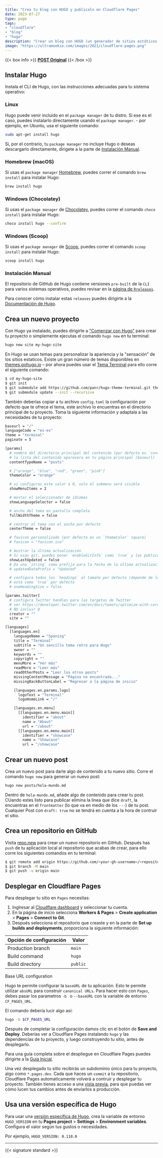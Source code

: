 ```yaml
---
title: "Crea tu blog con HUGO y publicalo en Cloudflare Pages"
date: 2023-07-27
type: page
tags: 
- "cloudflare"
- "blog"
- "hugo"
description: "Crear un blog con HUGO (un generador de sitios estáticos) y públicalo en Cloudflare Pages usando GitHub."
image: "https://ultramookie.com/images/2021/cloudflare-pages.png"
---
```


{{< box info >}}
[**POST Original**](https://developers.cloudflare.com/pages/framework-guides/deploy-a-hugo-site/)
{{< /box >}}

## Instalar Hugo

Instala el CLI de Hugo, con las instrucciones adecuadas para tu sistema operativo:

### Linux

Hugo puede venir incluido en el `package manager` de tu distro. Si ese es el caso, puedes instalarlo directamente usando el `package manager`. - por ejemplo, en Ubuntu, usa el siguiente comando:

```bash
sudo apt-get install hugo
```

Si, por el contrario, tu `package manager` no incluye Hugo o deseas descargarlo directamente, dirigete a la parte de [Instalación Manual](#instalación-manual).

### Homebrew (macOS)

Si usas el `package manager` [Homebrew](https://brew.sh/), puedes correr el comando `brew install` para instalar Hugo:

```bash
brew install hugo
```

### Windows (Chocolatey)

Si usas el `package manager` de [Chocolatey](https://chocolatey.org/), puedes correr el comando `choco install` para instalar Hugo:

```bash
choco install hugo --confirm
```

### Windows (Scoop)


Si usas el `package manager` de [Scoop](https://scoop.sh/), puedes correr el comando `scoop install` para instalar Hugo:

```bash
scoop install hugo
```

### Instalación Manual

El repositorio de GitHub de Hugo contiene versiones `pre-built` de la `CLI` para varios sistemas operativos, puedes revisar en la [página de `Rreleases`](https://github.com/gohugoio/hugo/releases).

Para conocer cómo instalar estas `releases` puedes dirigirte a la [Documentación de Hugo](https://gohugo.io/getting-started/installing/).

## Crea un nuevo proyecto

Con Hugo ya instalado, puedes dirigirte a ["Comenzar con Hugo"](https://gohugo.io/getting-started/quick-start/) para crear tu proyecto o simplemente ejecutas el comando `hugo new` en tu terminal:

```bash
hugo new site my-hugo-site
```

En Hugo se usan temas para personalizar la apariencia y la "sensación" de los sitios estaticos. Existe un gran número de temas disponibles en [themes.gohugo.io](https://themes.gohugo.io/) – por ahora puedes usar el [Tema Terminal](https://themes.gohugo.io/hugo-theme-terminal/) para ello corre el siguiente comando:

```bash
$ cd my-hugo-site
$ git init
$ git submodule add https://github.com/panr/hugo-theme-terminal.git themes/terminal
$ git submodule update --init --recursive
```

También deberías copiar a tu archivo `config.toml` la configuración por defecto que te ofrece el tema, este archivo lo encuentras en el directorio principal de tu proyecto. Toma la siguiente información y adaptala a las necesidades de tu proyecto:

```bash
baseurl = "/"
languageCode = "es-es"
theme = "terminal"
paginate = 5

[params]
  # nombre del directorio principal del contenido (por defecto es `content/posts`)
  # la lista del contenido aparecera en tu página principal (baseurl)
  contentTypeName = "posts"

  # ["orange", "blue", "red", "green", "pink"]
  themeColor = "orange"

  # si configuras este valor a 0, solo el submenu será visible
  showMenuItems = 2

  # mostar el seleccionador de idiomas
  showLanguageSelector = false

  # ancho del tema en pantalla completa
  fullWidthTheme = false

  # centrar el tema con el ancho por defecto
  centerTheme = false

  # favicon personalizado (por defecto es un `themeColor` square)
  # favicon = "favicon.ico"

  # mostrar la última actualización
  # Si usas git, puedes poner `enableGitInfo` como `true` y las publicaciones automaticamente obtienen la fecha de la última actualización 
  showLastUpdated = false
  # Da una `string` como prefijo para la fecha de la última actualización. Por defecto, luce así: 2020-xx-xx [Updated: 2020-xx-xx] :: Author
  # updatedDatePrefix = "Updated"

  # configura todos los `headings` al tamaño por defecto (depende de la configuración del navegador)
  # está como `true` por defecto
  # oneHeadingSize = false

[params.twitter]
  # configura Twitter handles para las targetas de Twitter
  # ver https://developer.twitter.com/en/docs/tweets/optimize-with-cards/guides/getting-started#card-and-content-attribution
  # NO incluir @
  creator = ""
  site = ""

[languages]
  [languages.en]
    languageName = "Spanisg"
    title = "Terminal"
    subtitle = "Un sencillo tema retro para Hugo"
    owner = ""
    keywords = ""
    copyright = ""
    menuMore = "Ver más"
    readMore = "Leer más"
    readOtherPosts = "Leer los otros posts"
    missingContentMessage = "Página no encontrada..."
    missingBackButtonLabel = "Regresar a la página de inicio"

    [languages.en.params.logo]
      logoText = "Terminal"
      logoHomeLink = "/"

    [languages.en.menu]
      [[languages.en.menu.main]]
        identifier = "about"
        name = "About"
        url = "/about"
      [[languages.en.menu.main]]
        identifier = "showcase"
        name = "Showcase"
        url = "/showcase"
```

## Crear un nuevo post

Crea un nuevo post para darle algo de contenido a tu nuevo sitio. Corre el comando `hugo new` para generar un nuevo post:

```bash
hugo new posts/hola-mundo.md
```

Dentro de `hola-mundo.md`, añade algo de contenido para crear tu post. CUando estes listo para publicar elimina la linea que dice `draft`, la encuentras en el `frontmatter` (lo que va en medio de los `---`) de tu post. Cualquier Post con `draft: true` no se tendrá en cuenta a la hora de contruir el sitio.

## Crea un repositorio en GitHub

Visita [repo.new](https://repo.new/) para crear un nuevo repositorio en GitHub. Después has `push` de tu aplicación local al repositorio que acabas de crear, para ello corre los siguientes comandos en tu terminal:

```bash
$ git remote add origin https://github.com/<your-gh-username>/<repository-name>
$ git branch -M main
$ git push -u origin main
```

## Desplegar en Cloudflare Pages

Para desplegar tu sitio en `Pages` necesitas:

1. Inglresar al [Cloudflare dashboard](https://dash.cloudflare.com/) y seleccionar tu cuenta.
2. En la página de inicio selecciona **Workers & Pages** > **Create application** > **Pages** > **Connect to Git**.
3. Después selecciona el repositorio que creaste y en la parte de **Set up builds and deployments**, proporciona la siguiente información:

Opción de configuración | Valor
---|---
Production branch | `main`
Build command | `hugo`
Build directory | `public`
Base URL configuration

Hugo te permite configurar la `baseURL` de tu aplicación. Esto te permite utilizar `absURL` para construir `canonical URLs`. Para hacer esto con `Pages`, debes pasar los parametros `-b ` o `--baseURL` con la variable de entorno `CF_PAGES_URL`.

El comando debería lucir algo así:

```bash
hugo -b $CF_PAGES_URL
```

Después de completar la configuración damos clic en el botón de **Save and Deploy**. Deberías ver a Cloudflare Pages instalando `hugo` y las dependencias de tu proyecto, y luego construyendo tu sitio, antes de desplegarlo.

Para una guía completa sobre el despliegue en Cloudflare Pages puedes dirigirte a la [Guía Inicial](https://developers.cloudflare.com/pages/get-started/).

Una vez desplegado tu sitio recibirás un subdominio único para tu proyecto, algo como `*.pages.dev`. Cada que haces un `commit` a tu repositorio, Cloudflare Pages automaticamente volverá a contruir y desplegar tu proyecto. También tienes acceso a una [vista previa](https://developers.cloudflare.com/pages/platform/preview-deployments/), para que puedas ver cómo lucen tus cambios antes de enviarlos a producción.


## Usa una versión específica de Hugo

Para usar una [versión específica de Hugo](https://github.com/gohugoio/hugo/releases), crea la variable de entorno `HUGO_VERSION` en tu **Pages project** > **Settings** > **Environment variables**. Configura el valor según tus gustos o necesidades.

Por ejemplo, `HUGO_VERSION: 0.110.0`

---

{{< signature standard >}}